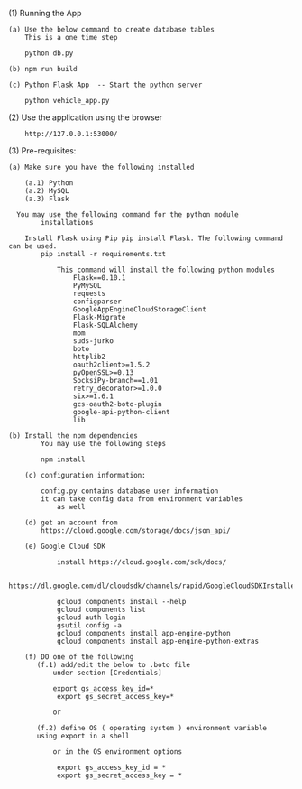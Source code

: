
(1) Running the App

    (a) Use the below command to create database tables
        This is a one time step

        python db.py

    (b) npm run build

    (c) Python Flask App  -- Start the python server

        python vehicle_app.py

(2) Use the application using the browser

        http://127.0.0.1:53000/

(3) Pre-requisites:

    (a) Make sure you have the following installed

        (a.1) Python
        (a.2) MySQL
        (a.3) Flask

      You may use the following command for the python module 
            installations

        Install Flask using Pip pip install Flask. The following command can be used.
            pip install -r requirements.txt

                This command will install the following python modules
                    Flask==0.10.1
                    PyMySQL
                    requests
                    configparser
                    GoogleAppEngineCloudStorageClient
                    Flask-Migrate
                    Flask-SQLAlchemy
                    mom
                    suds-jurko
                    boto
                    httplib2
                    oauth2client>=1.5.2
                    pyOpenSSL>=0.13
                    SocksiPy-branch==1.01
                    retry_decorator>=1.0.0
                    six>=1.6.1
                    gcs-oauth2-boto-plugin
                    google-api-python-client
                    lib

    (b) Install the npm dependencies
            You may use the following steps

            npm install

        (c) configuration information:

            config.py contains database user information
            it can take config data from environment variables
                as well

        (d) get an account from 
            https://cloud.google.com/storage/docs/json_api/

        (e) Google Cloud SDK

                install https://cloud.google.com/sdk/docs/

                https://dl.google.com/dl/cloudsdk/channels/rapid/GoogleCloudSDKInstaller.exe

                gcloud components install --help
                gcloud components list
                gcloud auth login
                gsutil config -a
                gcloud components install app-engine-python
                gcloud components install app-engine-python-extras

        (f) DO one of the following
           (f.1) add/edit the below to .boto file
               under section [Credentials]

               export gs_access_key_id=*
                export gs_secret_access_key=*

               or

           (f.2) define OS ( operating system ) environment variable
           using export in a shell

               or in the OS environment options

                export gs_access_key_id = *
                export gs_secret_access_key = *

